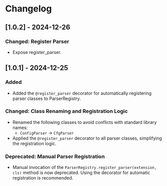 # Changelog

## [1.0.2] - 2024-12-26

### Changed: Register Parser

- Expose register_parser.

## [1.0.1] - 2024-12-25

### Added

- Added the `@register_parser` decorator for automatically registering parser classes to ParserRegistry.

### Changed: Class Renaming and Registration Logic

- Renamed the following classes to avoid conflicts with standard library names:
  - `ConfigParser` -> `CfgParser`
- Applied the `@register_parser` decorator to all parser classes, simplifying the registration logic.

### Deprecated: Manual Parser Registration

- Manual invocation of the `ParserRegistry.register_parser(extension, cls)` method is now deprecated. Using the decorator for automatic registration is recommended.
